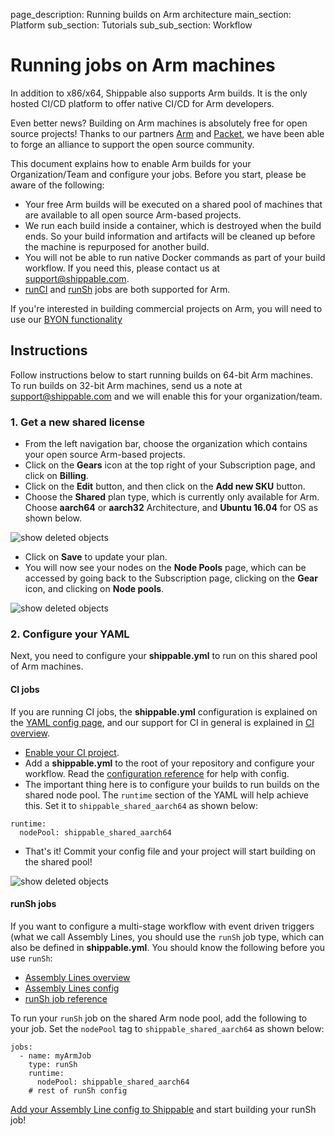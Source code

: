 page_description: Running builds on Arm architecture
main_section: Platform
sub_section: Tutorials
sub_sub_section: Workflow

# Running jobs on Arm machines

In addition to x86/x64, Shippable also supports Arm builds. It is the only hosted CI/CD platform to offer native CI/CD for Arm developers.

Even better news? Building on Arm machines is absolutely free for open source projects! Thanks to our partners [Arm](https://www.arm.com/) and [Packet](https://www.packet.net/), we have been able to forge an alliance to support the open source community.

This document explains how to enable Arm builds for your Organization/Team and configure your jobs. Before you start, please be aware of the following:

* Your free Arm builds will be executed on a shared pool of machines that are available to all open source Arm-based projects.
* We run each build inside a container, which is destroyed when the build ends. So your build information and artifacts will be cleaned up before the machine is repurposed for another build.
* You will not be able to run native Docker commands as part of your build workflow. If you need this, please contact us at [support@shippable.com](mailto:support@shippable.com).
* [runCI](/ci/why-continuous-integration) and [runSh](/platform/workflow/job/runsh) jobs are both supported for Arm.

If you're interested in building commercial projects on Arm, you will need to use our [BYON functionality](/platform/tutorial/runtime/manage-byon-nodes/)

## Instructions

Follow instructions below to start running builds on 64-bit Arm machines. To run builds on 32-bit Arm machines, send us a note at [support@shippable.com](mailto:support@shippable.com) and we will enable this for your organization/team.

### 1. Get a new shared license

* From the left navigation bar, choose the organization which contains your open source Arm-based projects.
* Click on the **Gears** icon at the top right of your Subscription page, and click on **Billing**.
* Click on the **Edit** button, and then click on the **Add new SKU** button.
* Choose the **Shared** plan type, which is currently only available for Arm. Choose **aarch64** or **aarch32** Architecture, and **Ubuntu 16.04** for OS as shown below.

<img src="/images/platform/tutorial/workflow/run-ci-builds-on-arm-fig1.png" alt="show deleted objects">

* Click on **Save** to update your plan.
* You will now see your nodes on the **Node Pools** page, which can be accessed by going back to the Subscription page, clicking on the **Gear** icon, and clicking on **Node pools**.

<img src="/images/platform/tutorial/workflow/run-ci-builds-on-arm-fig2.png" alt="show deleted objects">

### 2. Configure your YAML

Next, you need to configure your **shippable.yml** to run on this shared pool of Arm machines.

#### CI jobs

If you are running CI jobs, the **shippable.yml** configuration is explained on the [YAML config page](/ci/yml-structure/), and our support for CI in general is explained in [CI overview](/ci/why-continuous-integration/).

* [Enable your CI project](/ci/enable-project/).
* Add a **shippable.yml** to the root of your repository and configure your workflow. Read the [configuration reference](/ci/yml-structure/) for help with config.
* The important thing here is to configure your builds to run builds on the shared node pool. The `runtime` section of the YAML will help achieve this. Set it to `shippable_shared_aarch64` as shown below:

```
runtime:
  nodePool: shippable_shared_aarch64
```
* That's it! Commit your config file and your project will start building on the shared pool!

<img src="/images/platform/tutorial/workflow/run-ci-builds-on-arm-fig3.png" alt="show deleted objects">


#### runSh jobs

If you want to configure a multi-stage workflow with event driven triggers (what we call Assembly Lines, you should use the `runSh` job type, which can also be defined in **shippable.yml**. You should know the following before you use `runSh`:

* [Assembly Lines overview](/platform/overview/#workflow-automation)
* [Assembly Lines config](/platform/workflow/config/#assembly-lines-configuration)
* [runSh job reference](/platform/workflow/job/runsh)

To run your `runSh` job on the shared Arm node pool, add the following to your job. Set the `nodePool` tag to `shippable_shared_aarch64` as shown below:

```
jobs:
  - name: myArmJob   
    type: runSh
    runtime:                        
      nodePool: shippable_shared_aarch64
    # rest of runSh config  

```

[Add your Assembly Line config to Shippable](/platform/tutorial/workflow/add-assembly-line/) and start building your runSh job!
